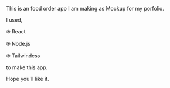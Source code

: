 This is an food order app I am making as Mockup for my porfolio.

I used,

֎ React

֎ Node.js

֎ Tailwindcss

to make this app. 

Hope you'll like it.